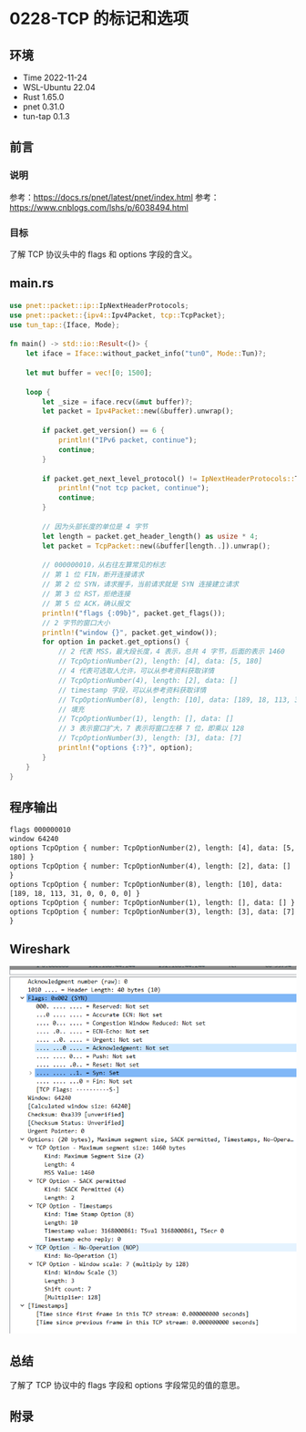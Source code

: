 # 0228-TCP 的标记和选项

## 环境

- Time 2022-11-24
- WSL-Ubuntu 22.04
- Rust 1.65.0
- pnet 0.31.0
- tun-tap 0.1.3

## 前言

### 说明

参考：<https://docs.rs/pnet/latest/pnet/index.html>
参考：<https://www.cnblogs.com/lshs/p/6038494.html>

### 目标

了解 TCP 协议头中的 flags 和 options 字段的含义。

## main.rs

```Rust
use pnet::packet::ip::IpNextHeaderProtocols;
use pnet::packet::{ipv4::Ipv4Packet, tcp::TcpPacket};
use tun_tap::{Iface, Mode};

fn main() -> std::io::Result<()> {
    let iface = Iface::without_packet_info("tun0", Mode::Tun)?;

    let mut buffer = vec![0; 1500];

    loop {
        let _size = iface.recv(&mut buffer)?;
        let packet = Ipv4Packet::new(&buffer).unwrap();

        if packet.get_version() == 6 {
            println!("IPv6 packet, continue");
            continue;
        }

        if packet.get_next_level_protocol() != IpNextHeaderProtocols::Tcp {
            println!("not tcp packet, continue");
            continue;
        }

        // 因为头部长度的单位是 4 字节
        let length = packet.get_header_length() as usize * 4;
        let packet = TcpPacket::new(&buffer[length..]).unwrap();

        // 000000010，从右往左算常见的标志
        // 第 1 位 FIN，断开连接请求
        // 第 2 位 SYN，请求握手，当前请求就是 SYN 连接建立请求
        // 第 3 位 RST，拒绝连接
        // 第 5 位 ACK，确认报文
        println!("flags {:09b}", packet.get_flags());
        // 2 字节的窗口大小
        println!("window {}", packet.get_window());
        for option in packet.get_options() {
            // 2 代表 MSS，最大段长度，4 表示，总共 4 字节，后面的表示 1460
            // TcpOptionNumber(2), length: [4], data: [5, 180]
            // 4 代表可选取人允许，可以从参考资料获取详情
            // TcpOptionNumber(4), length: [2], data: []
            // timestamp 字段，可以从参考资料获取详情
            // TcpOptionNumber(8), length: [10], data: [189, 18, 113, 31, 0, 0, 0, 0]
            // 填充
            // TcpOptionNumber(1), length: [], data: []
            // 3 表示窗口扩大，7 表示将窗口左移 7 位，即乘以 128
            // TcpOptionNumber(3), length: [3], data: [7]
            println!("options {:?}", option);
        }
    }
}
```

## 程序输出

```text
flags 000000010
window 64240
options TcpOption { number: TcpOptionNumber(2), length: [4], data: [5, 180] }
options TcpOption { number: TcpOptionNumber(4), length: [2], data: [] }
options TcpOption { number: TcpOptionNumber(8), length: [10], data: [189, 18, 113, 31, 0, 0, 0, 0] }
options TcpOption { number: TcpOptionNumber(1), length: [], data: [] }
options TcpOption { number: TcpOptionNumber(3), length: [3], data: [7] }
```

## Wireshark

![TCP标志][1]

## 总结

了解了 TCP 协议中的 flags 字段和 options 字段常见的值的意思。

[1]: images/tcp-flags.png

## 附录
